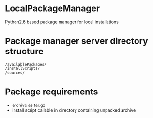 # LocalPackageManager
Python2.6 based package manager for local installations

# Package manager server directory structure

    /availablePackages/
    /installScripts/
    /sources/


# Package requirements
- archive as tar.gz
- install script callable in directory containing unpacked archive
